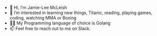 - 👋 Hi, I’m Jamie-Lee McLeish
- 👀 I’m interested in learning new things, Titanic, reading, playing games, coding, watching MMA or Boxing
- 🧑‍💻 My Programming language of choice is Golang
- 📫 Feel free to reach out to me on Slack.

<!--
jamiemcl-bloom/jamiemcl-bloom is a ✨ special ✨ repository because its `README.md` (this file) appears on your GitHub profile.
You can click the Preview link to take a look at your changes.
--->
